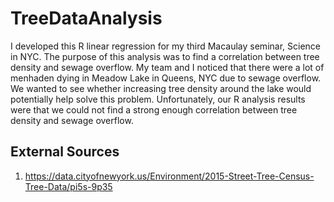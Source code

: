 # TreeDataAnalysis
I developed this R linear regression for my third Macaulay seminar, Science in NYC. The purpose of this analysis was to find a correlation between tree density and sewage overflow. My team and I noticed that there were a lot of menhaden dying in Meadow Lake in Queens, NYC due to sewage overflow. We wanted to see whether increasing tree density around the lake would potentially help solve this problem. Unfortunately, our R analysis results were that we could not find a strong enough correlation between tree density and sewage overflow.

## External Sources
1) https://data.cityofnewyork.us/Environment/2015-Street-Tree-Census-Tree-Data/pi5s-9p35
 
